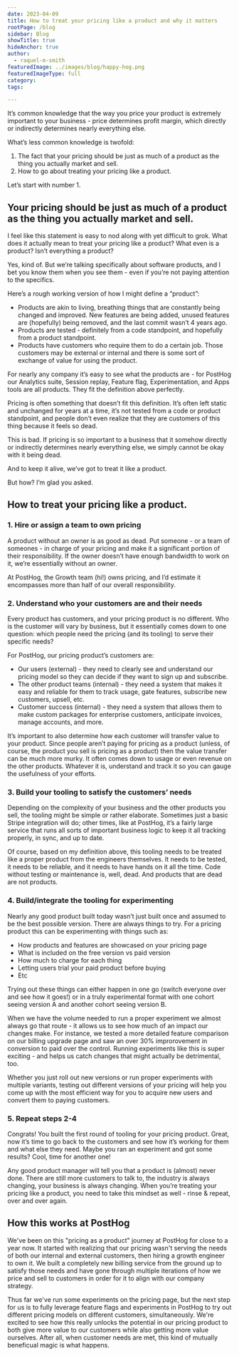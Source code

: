 ```yaml
---
date: 2023-04-09
title: How to treat your pricing like a product and why it matters
rootPage: /blog
sidebar: Blog
showTitle: true
hideAnchor: true
author:
  - raquel-m-smith
featuredImage: ../images/blog/happy-hog.png
featuredImageType: full
category: 
tags:

---
```

It’s common knowledge that the way you price your product is extremely important to your business - price determines profit margin, which directly or indirectly determines nearly everything else. 

What’s less common knowledge is twofold:

1. The fact that your pricing should be just as much of a product as the thing you actually market and sell.
2. How to go about treating your pricing like a product.

Let’s start with number 1.

## Your pricing should be just as much of a product as the thing you actually market and sell.

I feel like this statement is easy to nod along with yet difficult to grok. What does it actually mean to treat your pricing like a product? What even is a product? Isn’t everything a product?

Yes, kind of. But we’re talking specifically about software products, and I bet you know them when you see them - even if you’re not paying attention to the specifics. 

Here’s a rough working version of how I might define a “product”:

- Products are akin to living, breathing things that are constantly being changed and improved. New features are being added, unused features are (hopefully) being removed, and the last commit wasn’t 4 years ago.
- Products are tested - definitely from a code standpoint, and hopefully from a product standpoint. 
- Products have customers who require them to do a certain job. Those customers may be external or internal and there is some sort of exchange of value for using the product.

For nearly any company it’s easy to see what the products are - for PostHog our Analytics suite, Session replay, Feature flag, Experimentation, and Apps tools are all products. They fit the definition above perfectly. 

Pricing is often something that doesn’t fit this definition. It’s often left static and unchanged for years at a time, it’s not tested from a code or product standpoint, and people don’t even realize that they are customers of this thing because it feels so dead.

This is bad. If pricing is so important to a business that it somehow directly or indirectly determines nearly everything else, we simply cannot be okay with it being dead. 

And to keep it alive, we’ve got to treat it like a product.

But how? I’m glad you asked.

## How to treat your pricing like a product. 

### 1. Hire or assign a team to own pricing
A product without an owner is as good as dead. Put someone - or a team of someones - in charge of your pricing and make it a significant portion of their responsibility. If the owner doesn’t have enough bandwidth to work on it, we’re essentially without an owner.

At PostHog, the Growth team (hi!) owns pricing, and I’d estimate it encompasses more than half of our overall responsibility.

### 2. Understand who your customers are and their needs
Every product has customers, and your pricing product is no different. Who is the customer will vary by business, but it essentially comes down to one question: which people need the pricing (and its tooling) to serve their specific needs?

For PostHog, our pricing product’s customers are:

- Our users (external) - they need to clearly see and understand our pricing model so they can decide if they want to sign up and subscribe.
- The other product teams (internal) - they need a system that makes it easy and reliable for them to track usage, gate features, subscribe new customers, upsell, etc.
- Customer success (internal) - they need a system that allows them to make custom packages for enterprise customers, anticipate invoices, manage accounts, and more.

It’s important to also determine how each customer will transfer value to your product. Since people aren’t paying for pricing as a product (unless, of course, the product you sell is pricing as a product) then the value transfer can be much more murky. It often comes down to usage or even revenue on the other products. Whatever it is, understand and track it so you can gauge the usefulness of your efforts.

### 3. Build your tooling to satisfy the customers’ needs

Depending on the complexity of your business and the other products you sell, the tooling might be simple or rather elaborate. Sometimes just a basic Stripe integration will do; other times, like at PostHog, it’s a fairly large service that runs all sorts of important business logic to keep it all tracking properly, in sync, and up to date. 

Of course, based on my definition above, this tooling needs to be treated like a proper product from the engineers themselves. It needs to be tested, it needs to be reliable, and it needs to have hands on it all the time. Code without testing or maintenance is, well, dead. And products that are dead are not products.

### 4. Build/integrate the tooling for experimenting

Nearly any good product built today wasn’t just built once and assumed to be the best possible version. There are always things to try. For a pricing product this can be experimenting with things such as:

- How products and features are showcased on your pricing page
- What is included on the free version vs paid version
- How much to charge for each thing
- Letting users trial your paid product before buying
- Etc

Trying out these things can either happen in one go (switch everyone over and see how it goes!) or in a truly experimental format with one cohort seeing version A and another cohort seeing version B. 

When we have the volume needed to run a proper experiment we almost always go that route - it allows us to see how much of an impact our changes make. For instance, we tested a more detailed feature comparison on our billing upgrade page and saw an over 30% improrovement in conversion to paid over the control. Running experiments like this is super exciting - and helps us catch changes that might actually be detrimental, too.

Whether you just roll out new versions or run proper experiments with multiple variants, testing out different versions of your pricing will help you come up with the most efficient way for you to acquire new users and convert them to paying customers.

### 5. Repeat steps 2-4

Congrats! You built the first round of tooling for your pricing product. Great, now it’s time to go back to the customers and see how it’s working for them and what else they need. Maybe you ran an experiment and got some results? Cool, time for another one!

Any good product manager will tell you that a product is (almost) never done. There are still more customers to talk to, the industry is always changing, your business is always changing. When you’re treating your pricing like a product, you need to take this mindset as well - rinse & repeat, over and over again.

## How this works at PostHog

We've been on this "pricing as a product" journey at PostHog for close to a year now. It started with realizing that our pricing wasn't serving the needs of both our internal and external customers, then hiring a growth engineer to own it. We built a completely new billing service from the ground up to satisfy those needs and have gone through multiple iterations of how we price and sell to customers in order for it to align with our company strategy.

Thus far we've run some experiments on the pricing page, but the next step for us is to fully leverage feature flags and experiments in PostHog to try out different pricing models on different customers, simultaneously. We're excited to see how this really unlocks the potential in our pricing product to both give more value to our customers while also getting more value ourselves. After all, when customer needs are met, this kind of mutually beneficual magic is what happens.

